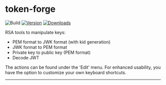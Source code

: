 # token-forge

![Build](https://github.com/helloworldsg/token-forge/workflows/Build/badge.svg)
[![Version](https://img.shields.io/jetbrains/plugin/v/com.github.helloworldsg.tokenforge.svg)](https://plugins.jetbrains.com/plugin/com.github.helloworldsg.tokenforge)
[![Downloads](https://img.shields.io/jetbrains/plugin/d/com.github.helloworldsg.tokenforge.svg)](https://plugins.jetbrains.com/plugin/com.github.helloworldsg.tokenforge)

<!-- Plugin description -->
RSA tools to manipulate keys:
- PEM format to JWK format (with kid generation)
- JWK format to PEM format
- Private key to public key (PEM format)
- Decode JWT

The actions can be found under the 'Edit' menu. For enhanced usability, you have the option to customize your own keyboard shortcuts.
<!-- Plugin description end -->

---
